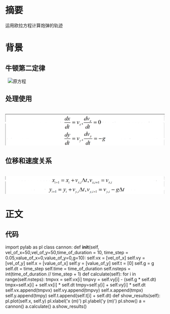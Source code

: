 
# 摘要
  运用欧拉方程计算炮弹的轨迹
# 背景
## 牛顿第二定律
   ![原方程](https://github.com/tmh726699/compuational_physics_2014301020051/blob/master/%E7%89%9B2.png)
##  处理使用
   ![变形为](https://github.com/tmh726699/compuational_physics_2014301020051/blob/master/%E5%A4%84%E7%90%86.png)
## 位移和速度关系
   ![关系式](https://github.com/tmh726699/compuational_physics_2014301020051/blob/master/%E4%BD%8D%E7%A7%BB%E5%92%8C%E9%80%9F%E5%BA%A6.png)
# 正文
## 代码
   import pylab as pl
class cannon:
    def __init__(self, vel_of_x=50,vel_of_y=50,time_of_duration = 10, time_step = 0.05,value_of_x=0,value_of_y=0,g=10):
        self.vx = [vel_of_x]
        self.vy = [vel_of_y]
        self.x = [value_of_x]
        self.y = [value_of_y]
        self.t = [0]
        self.g = g
        self.dt = time_step
        self.time = time_of_duration
        self.nsteps = int(time_of_duration // time_step + 1)
    def calculate(self):
        for i in range(self.nsteps):
            tmpvx = self.vx[i]
            tmpvy = self.vy[i] - (self.g * self.dt)
            tmpx=self.x[i] + self.vx[i] * self.dt
            tmpy=self.y[i] + self.vy[i] * self.dt
            self.vx.append(tmpvx)
            self.vy.append(tmpvy)
            self.x.append(tmpx)
            self.y.append(tmpy)
            self.t.append(self.t[i] + self.dt)
    def show_results(self):
        pl.plot(self.x, self.y)
        pl.xlabel('x ($m$)')
        pl.ylabel('y ($m$)')
        pl.show()
a = cannon()
a.calculate()
a.show_results()
